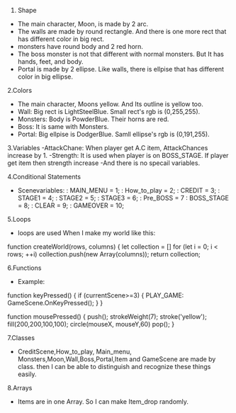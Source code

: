 1. Shape
 - The main character, Moon, is made by 2 arc.
 - The walls are made by round rectangle. And there is one more rect that has different color in big rect.
 - monsters have round body and 2 red horn.
 - The boss monster is not that different with normal monsters. But It has hands, feet, and body.
 - Portal is made by 2 ellipse. Like walls, there is ellpise that has different color in big ellipse.
 
 
2.Colors
 - The main character, Moons yellow. And Its outline is yellow too.
 - Wall: Big rect is LightSteelBlue. Small rect's rgb is (0,255,255).
 - Monsters: Body is PowderBlue. Their horns are red.
 - Boss: It is same with Monsters.
 - Portal: Big ellpise is DodgerBlue. Samll ellipse's rgb is (0,191,255).
 
 
3.Variables
-AttackChane: When player get A.C item, AttackChances increase by 1.
-Strength: It is used when player is on BOSS_STAGE. If player get item then strength increase
-And there is no specail variables.


4.Conditional Statements
- Scenevariables:
 : MAIN_MENU = 1;
 : How_to_play = 2;
 : CREDIT = 3;
 : STAGE1 = 4;
 : STAGE2 = 5;
 : STAGE3 = 6;
 : Pre_BOSS = 7
 : BOSS_STAGE = 8;
 : CLEAR = 9;
 : GAMEOVER = 10;
 
 
5.Loops
- loops are used When I make my world like this:

function createWorld(rows, columns) {
  let collection = []
  for (let i = 0; i < rows; ++i)
    collection.push(new Array(columns));
  return collection;
  
  
6.Functions
- Example:

function keyPressed() {
  if (currentScene>=3) {
     PLAY_GAME:
      GameScene.OnKeyPressed();
  }
}

function mousePressed()
{
  push();
  strokeWeight(7); stroke('yellow');
  fill(200,200,100,100);
  circle(mouseX, mouseY,60)
  pop();
}


7.Classes
- CreditScene,How_to_play, Main_menu, Monsters,Moon,Wall,Boss,Portal,Item and GameScene are made by class.
  then I can be able to distinguish and recognize these things easily.

8.Arrays
- Items are in one Array. So I can make Item_drop randomly.

